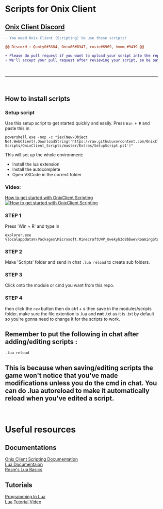 # Scripts for Onix Client

## [Onix Client Discord](https://discord.gg/onixclient)

```diff
- You need Onix Client (Scripting) to use these scripts!
```

```diff
@@ Discord : Quoty0#3884, Onix86#8347, rosie#6969, hmmm_#9439 @@
```

```diff
+ Please do pull request if you want to upload your script into the repository.
+ We'll accept your pull request after reviewing your script, so be patient.
```

​

---

​

## How to install scripts

### Setup script

Use this setup script to get started quickly and easily.
Press `Win + R` and paste this in:

```
powershell.exe -nop -c "iex(New-Object Net.WebClient).DownloadString('https://raw.githubusercontent.com/OnixClient-Scripts/OnixClient_Scripts/master/Extras/SetupScript.ps1')"
```

This will set up the whole environment:

-   Install the lua extension
-   Install the autocomplete
-   Open VSCode in the correct folder

### Video:

[How to get started with OnixClient Scripting](https://youtu.be/8jy_jE-MSoo)
[![How to get started with OnixClient Scripting](https://cdn.discordapp.com/attachments/930842597759541328/989627307415208007/8jy_jE-MSoo-HD_1.jpg)](https://youtu.be/8jy_jE-MSoo)

### STEP 1

Press 'Win + R' and type in

```
explorer.exe %localappdata%\Packages\Microsoft.MinecraftUWP_8wekyb3d8bbwe\RoamingState\OnixClient
```

### STEP 2

Make 'Scripts' folder and send in chat `.lua reload` to create sub folders.

### STEP 3

Click onto the module or cmd you want from this repo.

### STEP 4

then click the `raw` button then do ctrl + s then save in the modules/scripts folder, make sure the file extention is .lua and **not** .txt as it is .txt by default so you're gonna need to change it for the scripts to work.

## Remember to put the following in chat after adding/editing scripts :

```
.lua reload
```

This is because when saving/editing scripts the game won't notice that you've made modifications unless you do the cmd in chat.
You can do .lua autoreload to make it automatically reload when you've edited a script.
​
---
​
<br>
# Useful resources
## Documentations
[Onix Client Scripting Documentation](https://docs.onixclient.com/scripting/main.html)
<br>
[Lua Documentaion](https://www.lua.org/docs.html)
<br>
[Rosie's Lua Basics](https://onixclient.com/luabasics)

## Tutorials
[Programming In Lua](https://www.lua.org/pil/1.html)
<br>
[Lua Tutorial Video](https://www.youtube.com/watch?v=iMacxZQMPXs)
